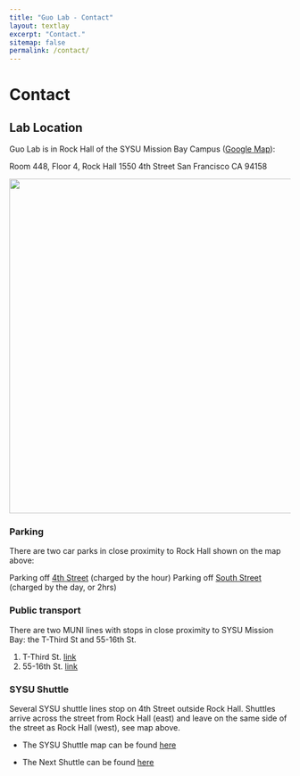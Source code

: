 ```yaml
---
title: "Guo Lab - Contact"
layout: textlay
excerpt: "Contact."
sitemap: false
permalink: /contact/
---
```


# Contact

## Lab Location

Guo Lab is in Rock Hall of the SYSU Mission Bay Campus ([Google Map](https://goo.gl/maps/wLQbKoAUSTS2)):

Room 448, Floor 4, Rock Hall
1550 4th Street
San Francisco
CA 94158

<img src="{{ site.url }}{{ site.baseurl }}/images/contactpic/map.png" style="width: 600px">

 
### Parking

There are two car parks in close proximity to Rock Hall shown on the map above:

Parking off [4th Street](https://www.google.com/maps/place/Third+Street+Garage/@37.768572,-122.38973,18z/data=!3m1!4b1!4m2!3m1!1s0x808f7fc58c60662d:0x6886a31478ecb0) (charged by the hour)
Parking off [South Street](https://www.google.com/maps/search/401+South+Street/@37.76892,-122.388106,19z/data=!3m1!4b1) (charged by the day, or 2hrs)
 
### Public transport
There are two MUNI lines with stops in close proximity to SYSU Mission Bay: the T-Third St and 55-16th St.

1. T-Third St. [link](https://www.sfmta.com/routes/t-third-street)
1. 55-16th St. [link](https://www.sfmta.com/routes/55-16th-street)
 
### SYSU Shuttle
Several SYSU shuttle lines stop on 4th Street outside Rock Hall. Shuttles arrive across the street from Rock Hall (east) and leave on the same side of the street as Rock Hall (west), see map above.

- The SYSU Shuttle map can be found [here](https://campuslifeservices.ucsf.edu/upload/transportation/files/SYSU_Shuttle_Map_8.5x11.pdf)

- The Next Shuttle can be found [here](https://ucsf.tripshot.com/)

